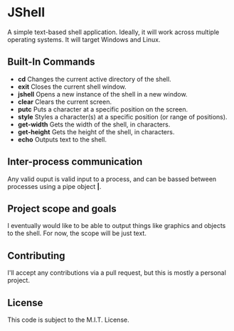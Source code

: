 # JShell

A simple text-based shell application. Ideally, it will work across multiple operating systems. It will target Windows and Linux.

## Built-In Commands
- **cd** Changes the current active directory of the shell.
- **exit** Closes the current shell window.
- **jshell** Opens a new instance of the shell in a new window.
- **clear** Clears the current screen.
- **putc** Puts a character at a specific position on the screen.
- **style** Styles a character(s) at a specific position (or range of positions).
- **get-width** Gets the width of the shell, in characters.
- **get-height** Gets the height of the shell, in characters.
- **echo** Outputs text to the shell.

## Inter-process communication
Any valid ouput is valid input to a process, and can be bassed between processes using a pipe object **|**.

## Project scope and goals
I eventually would like to be able to output things like graphics and objects to the shell. For now, the scope will be just text.

## Contributing
I'll accept any contributions via a pull request, but this is mostly a personal project.

## License
This code is subject to the M.I.T. License.
